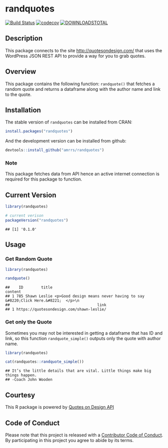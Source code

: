 
randquotes
==========

[![Build Status](https://travis-ci.org/amrrs/randquotes.svg?branch=master)](https://travis-ci.org/amrrs/randquotes) [![codecov](https://codecov.io/gh/amrrs/randquotes/branch/master/graph/badge.svg)](https://codecov.io/gh/amrrs/randquotes) [![DOWNLOADSTOTAL](https://cranlogs.r-pkg.org/badges/grand-total/randquotes)](https://cranlogs.r-pkg.org/badges/grand-total/randquotes)

Description
-----------

This package connects to the site <http://quotesondesign.com/> that uses the WordPress JSON REST API to provide a way for you to grab quotes.

Overview
--------

This package contains the following function: `randquote()` that fetches a random quote and returns a dataframe along with the author name and link to the quote.

Installation
------------

The stable version of `randquotes` can be installed from CRAN:

``` r
install.packages("randquotes")
```

And the development version can be installed from github:

``` r
devtools::install_github("amrrs/randquotes")
```

### Note

This package fetches data from API hence an active internet connection is required for this package to function.

Current Version
---------------

``` r
library(randquotes)

# current verison
packageVersion("randquotes")
```

    ## [1] '0.1.0'

Usage
-----

### Get Random Quote

``` r
library(randquotes)

randquote()
```

    ##    ID        title                                                                    content
    ## 1 785 Shawn Leslie <p>Good design means never having to say &#8220;Click Here.&#8221;  </p>\n
    ##                                       link
    ## 1 https://quotesondesign.com/shawn-leslie/

### Get only the Quote

Sometimes you may not be interested in getting a dataframe that has ID and link, so this function `randquote_simple()` outputs only the quote with author name.

``` r
library(randquotes)

cat(randquotes::randquote_simple())
```

    ## It’s the little details that are vital. Little things make big things happen.  
    ## -Coach John Wooden

Courtesy
--------

This R package is powered by [Quotes on Design API](https://quotesondesign.com/api-v4-0/)

Code of Conduct
---------------

Please note that this project is released with a [Contributor Code of Conduct](CONDUCT.md). By participating in this project you agree to abide by its terms.
